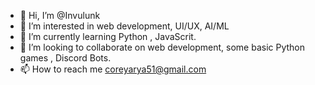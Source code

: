 - 👋 Hi, I’m @Invulunk
- 👀 I’m interested in web development, UI/UX, AI/ML
- 🌱 I’m currently learning Python , JavaScrit.
- 💞️ I’m looking to collaborate on web development, some basic Python games , Discord Bots.
- 📫 How to reach me coreyarya51@gmail.com

<!---
Invulunk/Invulunk is a ✨ special ✨ repository because its `README.md` (this file) appears on your GitHub profile.
You can click the Preview link to take a look at your changes.
--->
